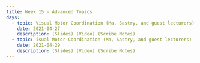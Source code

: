 ```yaml
---
title: Week 15 - Advanced Topics
days:
  - topic: Visual Motor Coordination (Ma, Sastry, and guest lecturers)
    date: 2021-04-27
    description: (Slides) (Video) (Scribe Notes)
  - topic: isual Motor Coordination (Ma, Sastry, and guest lecturers)
    date: 2021-04-29
    description: (Slides) (Video) (Scribe Notes)
---
```



